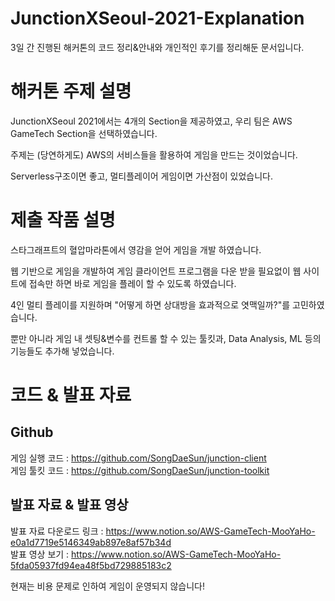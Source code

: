 # JunctionXSeoul-2021-Explanation

3일 간 진행된 해커톤의 코드 정리&안내와 개인적인 후기를 정리해둔 문서입니다.

# 해커톤 주제 설명

JunctionXSeoul 2021에서는 4개의 Section을 제공하였고, 우리 팀은 AWS GameTech Section을 선택하였습니다.  

주제는 (당연하게도) AWS의 서비스들을 활용하여 게임을 만드는 것이었습니다.

Serverless구조이면 좋고, 멀티플레이어 게임이면 가산점이 있었습니다.

# 제출 작품 설명

스타그래프트의 혈압마라톤에서 영감을 얻어 게임을 개발 하였습니다. 

웹 기반으로 게임을 개발하여 게임 클라이언트 프로그램을 다운 받을 필요없이 웹 사이트에 접속만 하면 바로 게임을 플레이 할 수 있도록 하였습니다.

4인 멀티 플레이를 지원하며 "어떻게 하면 상대방을 효과적으로 엿맥일까?"를 고민하였습니다.

뿐만 아니라 게임 내 셋팅&변수를 컨트롤 할 수 있는 툴킷과, Data Analysis, ML 등의 기능들도 추가해 넣었습니다.

# 코드 & 발표 자료

## Github
게임 실행 코드 : https://github.com/SongDaeSun/junction-client  
게임 툴킷 코드 : https://github.com/SongDaeSun/junction-toolkit

## 발표 자료 & 발표 영상
발표 자료 다운로드 링크 : https://www.notion.so/AWS-GameTech-MooYaHo-e0a1d7719e5146349ab897e8af57b34d  
발표 영상 보기 : https://www.notion.so/AWS-GameTech-MooYaHo-5fda05937fd94ea48f5bd729885183c2

현재는 비용 문제로 인하여 게임이 운영되지 않습니다!

